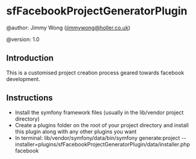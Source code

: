 sfFacebookProjectGeneratorPlugin
=========================

@author:    Jimmy Wong (<jimmywong@holler.co.uk>)

@version:   1.0


Introduction
------------

This is a customised project creation process geared towards facebook development.


Instructions
------------

 * Install the symfony framework files (usually in the lib/vendor project directory)
 * Create a plugins folder on the root of your project directory and install this plugin along with any other plugins you want
 * In terminal: lib/vendor/symfony/data/bin/symfony generate:project --installer=plugins/sfFacebookProjectGeneratorPlugin/data/installer.php facebook
